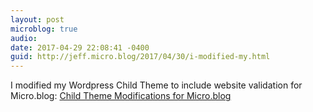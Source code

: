 ```yaml
---
layout: post
microblog: true
audio: 
date: 2017-04-29 22:08:41 -0400
guid: http://jeff.micro.blog/2017/04/30/i-modified-my.html
---
```

I modified my Wordpress Child Theme to include website validation for Micro.blog:
[Child Theme Modifications for Micro.blog](https://jeffvautin.com/2017/04/child-theme-modifications-for-micro-blog/)
